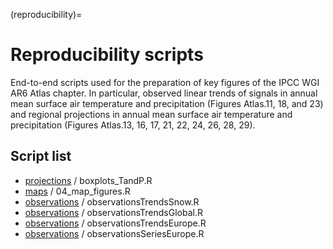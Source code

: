 (reproducibility)=
# Reproducibility scripts

End-to-end scripts used for the preparation of key figures of the IPCC WGI AR6 Atlas chapter. In particular, observed linear trends of signals in annual mean surface air temperature and precipitation (Figures Atlas.11,  18, and 23) and  regional projections in annual mean surface air temperature and precipitation (Figures Atlas.13, 16, 17, 21, 22, 24, 26, 28, 29).

## Script list

 * [projections](projections) / boxplots_TandP.R
 * [maps](maps) / 04_map_figures.R
 * [observations](observations) / observationsTrendsSnow.R
 * [observations](observations) / observationsTrendsGlobal.R
 * [observations](observations) / observationsTrendsEurope.R
 * [observations](observations) / observationsSeriesEurope.R


<script src="https://utteranc.es/client.js"
        repo="PhantomAurelia/Atlas"
        issue-term="pathname"
        theme="preferred-color-scheme"
        crossorigin="anonymous"
        async>
</script>